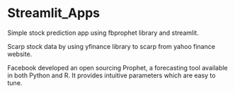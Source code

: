 # Streamlit_Apps
Simple stock prediction app using fbprophet library and streamlit.

Scarp stock data by using yfinance library to scarp from yahoo finance website.

Facebook developed an open sourcing Prophet, a forecasting tool available in both Python and R. It provides intuitive parameters which are easy to tune. 
